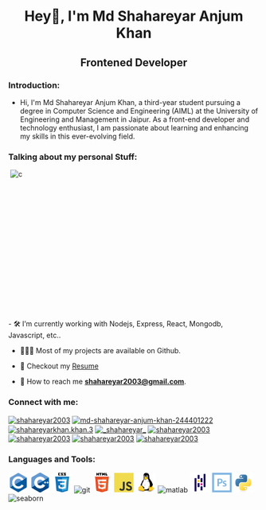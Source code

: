 <h1  align="center">Hey👋, I'm Md Shahareyar Anjum Khan</h1>

<h2 align="center">Frontened Developer</h2>
<h3 align="justify">Introduction:</h3>

- Hi, I'm Md Shahareyar Anjum Khan, a third-year student pursuing a degree in Computer Science and Engineering (AIML) at the University of Engineering and Management in Jaipur. As a front-end developer and technology enthusiast, I am passionate about learning and enhancing my skills in this ever-evolving field.

<h3 align="left">Talking about my personal Stuff:</h3>
  <img align="right" src="https://i.pinimg.com/originals/54/e3/7d/54e37d8074ebcde1d96c77d7b2a7f310.gif" alt="c" width="500" height="300"/>
- 🛠 I’m currently working with Nodejs, Express, React, Mongodb, Javascript, etc..
  
- 👨🏻‍💻 Most of my projects are available on Github.
  
- 📄 Checkout my <a href="https://drive.google.com/file/d/1Co0xwKvm1kXu9nfdJnrVmBxDkLjzj4j9/view?usp=drivesdk" target="blank">Resume</a>
- 📧 How to reach me **shahareyar2003@gmail.com**.
  
<h3 align="left">Connect with me:</h3>
<p align="left">
<a href="https://twitter.com/shahareyar2003" target="blank"><img align="center" src="https://raw.githubusercontent.com/rahuldkjain/github-profile-readme-generator/master/src/images/icons/Social/twitter.svg" alt="shahareyar2003" height="30" width="40" /></a>
<a href="https://linkedin.com/in/md-shahareyar-anjum-khan-244401222" target="blank"><img align="center" src="https://raw.githubusercontent.com/rahuldkjain/github-profile-readme-generator/master/src/images/icons/Social/linked-in-alt.svg" alt="md-shahareyar-anjum-khan-244401222" height="30" width="40" /></a>
<a href="https://fb.com/shahareyarkhan.khan.3" target="blank"><img align="center" src="https://raw.githubusercontent.com/rahuldkjain/github-profile-readme-generator/master/src/images/icons/Social/facebook.svg" alt="shahareyarkhan.khan.3" height="30" width="40" /></a>
<a href="https://instagram.com/_shahareyar_" target="blank"><img align="center" src="https://raw.githubusercontent.com/rahuldkjain/github-profile-readme-generator/master/src/images/icons/Social/instagram.svg" alt="_shahareyar_" height="30" width="40" /></a>
<a href="https://www.codechef.com/users/shahareyar2003" target="blank"><img align="center" src="https://cdn.jsdelivr.net/npm/simple-icons@3.1.0/icons/codechef.svg" alt="shahareyar2003" height="30" width="40" /></a>
<a href="https://www.hackerrank.com/shahareyar2003" target="blank"><img align="center" src="https://raw.githubusercontent.com/rahuldkjain/github-profile-readme-generator/master/src/images/icons/Social/hackerrank.svg" alt="shahareyar2003" height="30" width="40" /></a>
<a href="https://www.leetcode.com/shahareyar2003" target="blank"><img align="center" src="https://raw.githubusercontent.com/rahuldkjain/github-profile-readme-generator/master/src/images/icons/Social/leet-code.svg" alt="shahareyar2003" height="30" width="40" /></a>
<a href="https://auth.geeksforgeeks.org/user/shahareyar2003" target="blank"><img align="center" src="https://raw.githubusercontent.com/rahuldkjain/github-profile-readme-generator/master/src/images/icons/Social/geeks-for-geeks.svg" alt="shahareyar2003" height="30" width="40" /></a>
</p>

<h3 align="left">Languages and Tools:</h3>
<p align="left"> <img src="https://raw.githubusercontent.com/devicons/devicon/master/icons/c/c-original.svg" alt="c" width="40" height="40"/> <img src="https://raw.githubusercontent.com/devicons/devicon/master/icons/cplusplus/cplusplus-original.svg" alt="cplusplus" width="40" height="40"/>  <img src="https://raw.githubusercontent.com/devicons/devicon/master/icons/css3/css3-original-wordmark.svg" alt="css3" width="40" height="40"/>  <img src="https://www.vectorlogo.zone/logos/git-scm/git-scm-icon.svg" alt="git" width="40" height="40"/>  <img src="https://raw.githubusercontent.com/devicons/devicon/master/icons/html5/html5-original-wordmark.svg" alt="html5" width="40" height="40"/> <img src="https://raw.githubusercontent.com/devicons/devicon/master/icons/javascript/javascript-original.svg" alt="javascript" width="40" height="40"/>  <img src="https://raw.githubusercontent.com/devicons/devicon/master/icons/linux/linux-original.svg" alt="linux" width="40" height="40"/>  <img src="https://upload.wikimedia.org/wikipedia/commons/2/21/Matlab_Logo.png" alt="matlab" width="40" height="40"/>  <img src="https://raw.githubusercontent.com/devicons/devicon/2ae2a900d2f041da66e950e4d48052658d850630/icons/pandas/pandas-original.svg" alt="pandas" width="40" height="40"/>  <img src="https://raw.githubusercontent.com/devicons/devicon/master/icons/photoshop/photoshop-line.svg" alt="photoshop" width="40" height="40"/>  <img src="https://raw.githubusercontent.com/devicons/devicon/master/icons/python/python-original.svg" alt="python" width="40" height="40"/>  <img src="https://seaborn.pydata.org/_images/logo-mark-lightbg.svg" alt="seaborn" width="40" height="40"/> </p>

